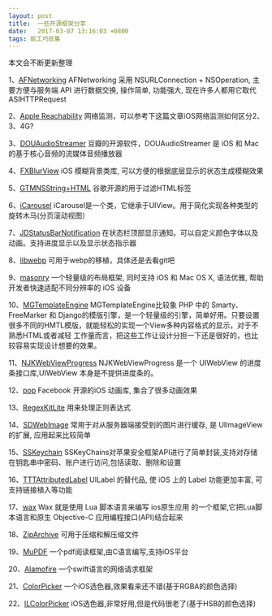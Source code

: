 ```yaml
---
layout: post
title:  一些开源框架分享
date:   2017-03-07 13:16:03 +0800
tags: 能工巧匠集
---
```


本文会不断更新整理

1、[AFNetworking](https://github.com/AFNetworking/AFNetworking)
AFNetworking 采用 NSURLConnection + NSOperation, 主要方便与服务端 API 进行数据交换, 操作简单, 功能强大, 现在许多人都用它取代 ASIHTTPRequest

2、[Apple Reachability](https://github.com/tonymillion/Reachability)
网络监测，可以参考下这篇文章iOS网络监测如何区分2、3、4G?

3、[DOUAudioStreamer](https://github.com/douban/DOUAudioStreamer)
豆瓣的开源软件，DOUAudioStreamer 是 iOS 和 Mac 的基于核心音频的流媒体音频播放器

4、[FXBlurView](https://github.com/nicklockwood/FXBlurView)
iOS 模糊背景类库, 可以方便的根据底层显示的状态生成模糊效果

5、[GTMNSString+HTML](https://github.com/siriusdely/GTMNSString-HTML)
谷歌开源的用于过滤HTML标签

6、[iCarousel](https://github.com/nicklockwood/iCarousel)
iCarousel是一个类，它继承于UIView。用于简化实现各种类型的旋转木马(分页滚动视图）

7、[JDStatusBarNotification](https://github.com/calimarkus/JDStatusBarNotification)
在状态栏顶部显示通知。可以自定义颜色字体以及动画。支持进度显示以及显示状态指示器

8、[libwebp](https://github.com/webmproject/libwebp)
可用于webp的移植，具体还是去看git吧

9、[masonry](https://github.com/SnapKit/Masonry)
一个轻量级的布局框架, 同时支持 iOS 和 Mac OS X, 语法优雅, 帮助开发者快速适配不同分辨率的 iOS 设备

10、[MGTemplateEngine](https://github.com/mattgemmell/MGTemplateEngine)
MGTemplateEngine比较象 PHP 中的 Smarty、FreeMarker 和 Django的模版引擎，是一个轻量级的引擎，简单好用。只要设置很多不同的HMTL模版，就能轻松的实现一个View多种内容格式的显示，对于不熟悉HTML或者减轻 工作量而言，把这些工作让设计分担一下还是很好的，也比较容易实现设计想要的效果。

11、[NJKWebViewProgress](https://github.com/ninjinkun/NJKWebViewProgress)
NJKWebViewProgress 是一个 UIWebView 的进度条接口库,UIWebView 本身是不提供进度条的。

12、[pop](https://github.com/facebook/pop)
Facebook 开源的iOS 动画库, 集合了很多动画效果

13、[RegexKitLite](https://github.com/wezm/RegexKitLite)
用来处理正则表达式

14、[SDWebImage](https://github.com/rs/SDWebImage)
常用于对从服务器端接受到的图片进行缓存, 是 UIImageView 的扩展, 应用起来比较简单

15、[SSKeychain](https://github.com/soffes/sskeychain)
SSKeyChains对苹果安全框架API进行了简单封装,支持对存储在钥匙串中密码、账户进行访问,包括读取、删除和设置

16、[TTTAttributedLabel](https://github.com/TTTAttributedLabel/TTTAttributedLabel)
UILabel 的替代品, 使 iOS 上的 Label 功能更加丰富, 可支持链接植入等功能

17、[wax](https://github.com/probablycorey/wax)
Wax 就是使用 Lua 脚本语言来编写 ios原生应用 的一个框架,它把Lua脚本语言和原生 Objective-C 应用编程接口(API)结合起来

18、[ZipArchive](https://github.com/mattconnolly/ZipArchive)
可用于压缩和解压缩文件

19、[MuPDF](https://github.com/muennich/mupdf)
一个pdf阅读框架,由C语言编写,支持iOS平台

20、[Alamofire](https://github.com/Alamofire/Alamofire)
一个swift语言的网络请求框架

21、[ColorPicker](https://github.com/hayashi311/Color-Picker-for-iOS)
一个iOS选色器,效果看来还不错(基于RGBA的颜色选择)

22、[ILColorPicker](https://github.com/jawngee/ILColorPicker)
iOS选色器,非常好用,但是代码很老了(基于HSB的颜色选择)